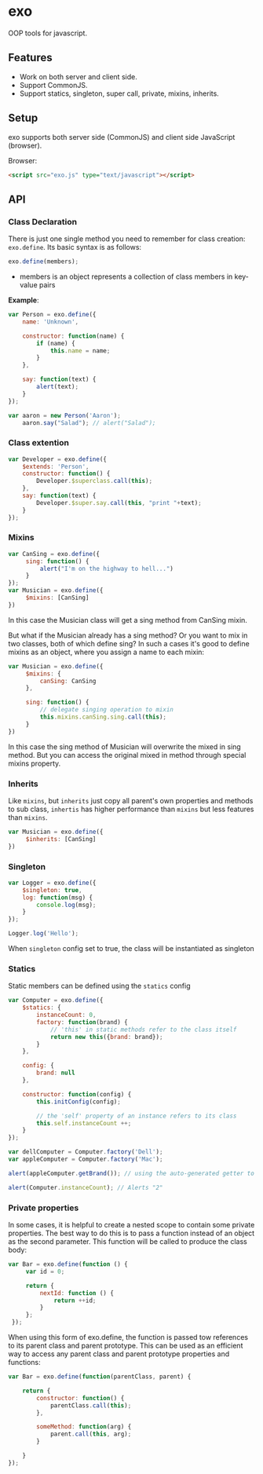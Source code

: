 exo
=====

OOP tools for javascript.

## Features

* Work on both server and client side.
* Support CommonJS.
* Support statics, singleton, super call, private, mixins, inherits.

## Setup

exo supports both server side (CommonJS) and client side JavaScript (browser).

Browser:

``` html
<script src="exo.js" type="text/javascript"></script>
```

## API
### Class Declaration
There is just one single method you need to remember for class creation: `exo.define`. Its basic syntax is as follows:
``` javascript
exo.define(members);
```
* members is an object represents a collection of class members in key-value pairs

**Example**:
```javascript
var Person = exo.define({
    name: 'Unknown',

    constructor: function(name) {
        if (name) {
            this.name = name;
        }
    },

    say: function(text) {
        alert(text);
    }
});

var aaron = new Person('Aaron');
    aaron.say("Salad"); // alert("Salad");
```

### Class extention
```javascript
var Developer = exo.define({
    $extends: 'Person',
    constructor: function() {
    	Developer.$superclass.call(this);
	},
    say: function(text) {
    	Developer.$super.say.call(this, "print "+text);
    }
});
```

### Mixins
```javascript
var CanSing = exo.define({
     sing: function() {
         alert("I'm on the highway to hell...")
     }
});
var Musician = exo.define({
     $mixins: [CanSing]
})
```
In this case the Musician class will get a sing method from CanSing mixin.

But what if the Musician already has a sing method? Or you want to mix in two classes, both of which define sing? In such a cases it's good to define mixins as an object, where you assign a name to each mixin:
```javascript
var Musician = exo.define({
     $mixins: {
         canSing: CanSing
     },

     sing: function() {
         // delegate singing operation to mixin
         this.mixins.canSing.sing.call(this);
     }
})
```
In this case the sing method of Musician will overwrite the mixed in sing method. But you can access the original mixed in method through special mixins property.

### Inherits
Like `mixins`, but `inherits` just copy all parent's own properties and methods to sub class, `inhertis` has higher performance than `mixins` but less features than `mixins`.
```javascript
var Musician = exo.define({
     $inherits: [CanSing]
})
```

### Singleton
```javascript
var Logger = exo.define({
    $singleton: true,
    log: function(msg) {
        console.log(msg);
    }
});

Logger.log('Hello');
```
When `singleton` config set to true, the class will be instantiated as singleton

### Statics
Static members can be defined using the `statics` config
```javascript
var Computer = exo.define({
    $statics: {
        instanceCount: 0,
        factory: function(brand) {
            // 'this' in static methods refer to the class itself
            return new this({brand: brand});
        }
    },

    config: {
        brand: null
    },

    constructor: function(config) {
        this.initConfig(config);

        // the 'self' property of an instance refers to its class
        this.self.instanceCount ++;
    }
});

var dellComputer = Computer.factory('Dell');
var appleComputer = Computer.factory('Mac');

alert(appleComputer.getBrand()); // using the auto-generated getter to get the value of a config property. Alerts "Mac"

alert(Computer.instanceCount); // Alerts "2"
```
### Private properties
In some cases, it is helpful to create a nested scope to contain some private properties. The best way to do this is to pass a function instead of an object as the second parameter. This function will be called to produce the class body:
```javascript
var Bar = exo.define(function () {
     var id = 0;

     return {
         nextId: function () {
             return ++id;
         }
     };
 });
```
When using this form of exo.define, the function is passed tow references to its parent class and parent prototype. This can be used as an efficient way to access any parent class and parent prototype properties and functions:
```javascript
var Bar = exo.define(function(parentClass, parent) {

	return {
		constructor: function() {
			parentClass.call(this);
		},

		someMethod: function(arg) {
			parent.call(this, arg);
		}

	}
});
```